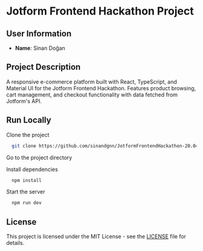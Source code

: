 # Jotform Frontend Hackathon Project

## User Information

- **Name**: Sinan Doğan

## Project Description
A responsive e-commerce platform built with React, TypeScript, and Material UI for the Jotform Frontend Hackathon. Features product browsing, cart management, and checkout functionality with data fetched from Jotform's API.

## Run Locally
Clone the project

```bash
  git clone https://github.com/sinandgnn/JotformFrontendHackathon-20.04.2025.git
```

Go to the project directory

Install dependencies

```bash
  npm install
```

Start the server

```bash
  npm run dev
```

## License
This project is licensed under the MIT License - see the [LICENSE](LICENSE) file for details.